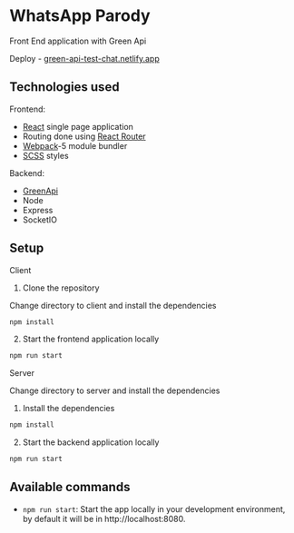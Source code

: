 # WhatsApp Parody

Front End application with Green Api

Deploy - [green-api-test-chat.netlify.app](https://green-api-test-chat.netlify.app/)

## Technologies used
Frontend:

- [React](https://reactjs.org/) single page application
- Routing done using [React Router](https://reacttraining.com/react-router/web/guides/philosophy)
- [Webpack](https://webpack.js.org/)-5 module bundler
- [SCSS](https://sass-lang.com/guide) styles

Backend:

- [GreenApi](https://green-api.com/)
- Node
- Express
- SocketIO

## Setup

Client

1. Clone the repository

Change directory to client and install the dependencies

```bash
npm install
```
2. Start the frontend application locally
```bash
npm run start
```

Server

Change directory to server and install the dependencies

1. Install the dependencies
```bash
npm install
```
2. Start the backend application locally
```bash
npm run start
```

## Available commands

* `npm run start`: Start the app locally in your development environment, by default it will be in http://localhost:8080.